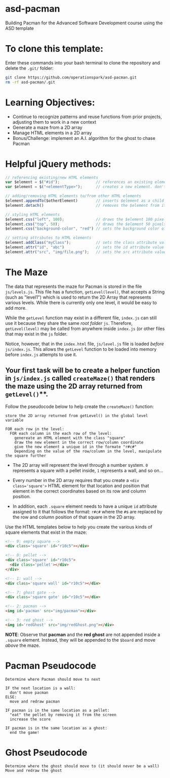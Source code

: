 # asd-pacman
Building Pacman for the Advanced Software Development course using the ASD template

# To clone this template:

Enter these commands into your bash terminal to clone the repository and delete the `.git/` folder:

```bash
git clone https://github.com/operationspark/asd-pacman.git
rm -rf asd-pacman/.git
```

# Learning Objectives:
- Continue to recognize patterns and reuse functions from prior projects, adjusting them to work in a new context
- Generate a maze from a 2D array
- Manage HTML elements in a 2D array
- Bonus/Challenge: implement an A.I. algorithm for the ghost to chase Pacman

# Helpful jQuery methods:
```js
// referencing existing/new HTML elements
var $element = $("#id");                // references an existing element
var $element = $("<elementType>");      // creates a new element. don't forget the "<>"!

// adding/removing HTML elements to/from other HTML elements
$element.appendTo($otherElement)        // inserts $element as a child of $otherElement
$element.detach()                       // removes the $element from its parent

// styling HTML elements
$element.css("left", 100);              // draws the $element 100 pixels from the left of the screen (x = 100)
$element.css("top", 50);                // draws the $element 50 pixels from the top of the screen (y = 50)
$element.css("background-color", "red") // sets the background color of $element to "red"

// setting attributes to HTML elements
$element.addClass("myClass");           // sets the class attribute value for $element to "myClass"
$element.attr("id", "abc")              // sets the id attribute value for $element to "abc"
$element.attr("src", "img/file.png");   // sets the src attribute value for $element to "img/file.png"
```

# The Maze

The data that represents the maze for Pacman is stored in the file `js/levels.js`. This file has a function, `getLevel(level)`, that accepts a String (such as "level1") which is used to return the 2D Array that represents various levels. While there is currently only one level, it would be easy to add more. 

While the `getLevel` function may exist in a different file, `index.js` can still use it because they share the same _root folder_ `js`. Therefore, `getLevel(level)` may be called from anywhere inside `index.js` (or other files that may exist in the `js` folder. 

Notice, however, that in the `index.html` file, `js/level.js` file is loaded _before_ `js/index.js`. This allows the `getLevel` function to be loaded into memory before `index.js` attempts to use it.

## Your first task will be to create a helper function in `js/index.js` called `createMaze()` that renders the maze using the 2D array returned from `getLevel()`**. 

Follow the pseudocode below to help create the `createMaze()` function:

```
store the 2D array returned from getLevel() in the global level variable 

FOR each row in the level:
  FOR each column in the each row of the level:
    genereate an HTML element with the class "square"
    draw the new element in the correct row/column coordinate
    give the new element a unique id in the formate "r#c#"
    Depending on the value of the row/column in the level, manipulate the square further
```

- The 2D array will represent the level through a number system. `0` represents a square with a pellet inside, `1` represents a wall, and so on... 

- Every  number in the 2D array requires that you create a `<div class='square'>` HTML element for that location and position that element in the correct coordinates based on its row and column position.

- In addition, each `.square` element needs to have a unique `id` attribute assigned to it that follows the format: `r#c#` where the `#`s are replaced by the row and column position of that square in the 2D array. 

Use the HTML templates below to help you create the various kinds of square elements that exist in the maze:

```html
<!-- 9: empty square -->
<div class='square' id="r10c5"></div>

<!-- 0: pellet -->
<div class='square' id="r10c5">
  <div class='pellet'></div>
</div>

<!-- 1: wall -->
<div class='square wall' id="r10c5"></div>

<!-- 7: ghost gate -->
<div class='square gate' id="r10c5"></div>

<!-- 2: pacman -->
<img id='pacman' src="img/pacman"></div>

<!-- 3: red ghost -->
<img id='redGhost' src="img/redGhost.png"></div>

```

**NOTE**: Observe that **pacman** and the **red ghost** are not appended inside a `.square` element. Instead, they will be appended to the `$board` and move _above_ the maze.

# Pacman Pseudocode

```
Determine where Pacman should move to next

IF the next location is a wall:
  don't move pacman
ELSE:
  move and redraw pacman

IF pacman is in the same location as a pellet:
  "eat" the pellet by removing it from the screen
  increase the score 
  
IF pacman is in the same location as a ghost:
  end the game!
```

# Ghost Pseudocode

```
Determine where the ghost should move to (it should never be a wall)
Move and redraw the ghost
```

